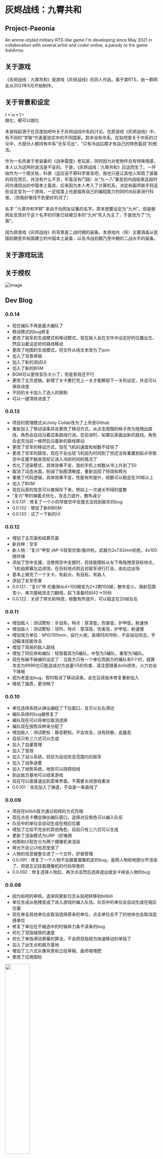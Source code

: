 # 灰烬战线：九霄共和
## Project-Paeonia
An anime-styled military RTS-like game I'm developing since May 2021 in collaboration with several artist and coder online, a parody to the game AshArms

## 关于游戏
《灰烬战线：九霄共和》是游戏《灰烬战线》的同人作品，属于类RTS，由一群网友从2021年5月开始制作。

## 关于背景和设定
( •̀ ω •́ )✧\
娘化，都可以娘化\
\
本游戏起源于在百度贴吧中关于灰烬战线中系的讨论。在原游戏《灰烬战线》中，有不同的“学联”代表着现实中的不同国家。其中没有中系。在贴吧里关于中系的讨论中，大部分人都持有中系“无车可出”，“只有冷战后期才有自己的特色载具”的想法。\
\
作为一名热衷于老装备的《战争雷霆》老玩家，同时因为对老物件总有特殊情感，本人认为这样的说法是不妥的。于是，《灰烬战线：九霄共和》应运而生了。一开始作为一个图文帖，科普（这应该不算科学普及吧，我也只是让其他人知晓了装备的存在而已，并没有什么干货，毕竟没有门路）从“九一八”事变到内战结束这段时间内涌现出的中国本土载具，后来因为本人考入了计算机系，决定和画师联手将这些设定变为一个游戏，一定程度上也是锻炼自己的编程能力的同时向玩家进行科普。（但我好像找不到更好的词了）\
\
名字 *“九霄共和学联”* 来自于向网友征集的名字。原本想要设定为“九州”，但是据网友反馈对于这个名字的印象已经被日本的“九州”先入为主了，于是改为了“九霄”。\
\
因为原游戏《灰烬战线》的背景是二战时期的装备，本游戏内（将）主要涵盖从民国初期至共和国建立的中国本土装备，以及冷战初期乃至中期的二战水平的装备。

## 关于游戏玩法

## 关于授权
![image](https://user-images.githubusercontent.com/90075718/140989907-ca65bf82-11c5-4e88-a115-ceeb5aed47d3.png)


## Dev Blog
### 0.0.14
 - 现在编队不再是最大编队了
 - 移动模式的bug修复
 - 更改了敌军的生成模式和移动模式，现在敌人会在文件中设定好的位置出生，然后沿着设定好的路线移动
 - 更改了地图的生成模式，将文件从纯文本改为了json
 - 加入了背景草稿
 - 加入了新的测试UI
 - 加入了新的BGM
 - BGM可以更改音乐大小了，但是音效还不行
 - 更改了主页逻辑，新增了关卡要打完上一关才能解锁下一关的设定，并且可以保存进度
 - 不同的关卡加入了选人的限制
 - 可以一键清除进度了

### 0.0.13
 - 项目的管理模式从Unity Collab改为了上传至Github
 - 重新加入了移动读条并且更改了移动方式，从点击周围的格子改为拖拽出路线，角色会自动沿着这条路线行进。在前进时，如果玩家画出新的路线，角色会走完当前一格然后沿着新的路线移动
 - 更改了空军的移动方式，现在飞机的速度和帧数不挂钩了
 - 更改了空军的路径，现在不会出现飞机因为时间到了但还没有重置到起点导致空中支援不触发但却又进入冷却时间的情况了
 - 优化了渲染模式，具体效果不变，我的手机上帧数从18上升到了50
 - 取消了动态水面，削减了贴图清晰度，重新加回了特效和辉光
 - 重做了代码逻辑，具体效果不变，性能有所提升，帧数可以稳定在30帧以上
 - 加入了BGM
 - 现在玩家的信息可以被保存下来，例如上一次通关所得的星数
 - “复兴”甲的弹着点优化，攻击力提升，散布减少
 - 0.0.131：修复了一个小的导致空中支援无法找到敌军的bug
 - 0.0.132：增加了新的BGM
 - 0.0.133：试了一下新的UI

### 0.0.12
 - 增加了主页面和结算页面
 - 新兵种：空军
 - 新人物：“复兴”甲型 (AP-1)轻型侦查/轰炸机，武器为2x7.62mm机枪，4x100磅炸弹
 - 添加了空中支援。当使用空中支援时，将技能图标从左下角拖拽至目标地点，飞机由屏幕左边进场，在目标地点附近对敌军进行打击，由右边出场
 - 基本上做完了一个关卡，有起点，有目标，有敌人
 - 添加了友军伤害
 - 0.0.121：“复兴”甲 的备弹从4×100磅变为2×2颗100磅，散布变小，溅射范围变小，单次基础攻击力翻倍，起飞准备时间42→35秒
 - 0.0.122：关闭了辉光和特效，帧数有所提升，可以稳定在20帧左右

### 0.0.11
 - 增加敌人：测试靶标：步战车。特点：穿深低，伤害低，护甲低，射速快
 - 增加敌人：测试靶标：坦歼。特点：穿深高，伤害高，护甲低，射速慢
 - 增加我方单位：M10/105mm，自行火炮，装填时间16秒，不会自动攻击，手动瞄准技能攻击
 - 增加了简易的敌人路线
 - 增加了同位体和编队：轻型载具为5编队，中型为3编队，重型为1编队。
 - 现在有破不破编的设定了：当我方只有一个单位而敌方的编队有5个时，就算攻击为9999也只能造成对方血量1/5的伤害，请注意随着dolls损失，火力也会下降哦
 - 因为老是出bug，暂时取消了移动读条，会在后续版本修复重新加入
 - 降低了画质，更流畅了

### 0.0.10
 - 单位选择系统从弹出编程了下拉窗口，且可以左右滑动
 - 编队系统的bug被修复了
 - 编队现在可以将单位取消选择
 - 编队现在按照兵种来分配了
 - 增加敌人：测试靶标：静态靶标。不会攻击，没有防御，血量高
 - 目前只有三六式可以生成
 - 加入了血量管理
 - 加入了音效
 - 加入了战斗系统，目前为自动攻击范围内的敌军
 - 加入了战争迷雾
 - 加入了地势系统，地势可以阻碍视线
 - 到达敌方基地可以结束游戏
 - 现在可以直接退出到菜单界面，不需要关闭游戏重进
 - 0.0.101：攻击加入了弹道，不会是一条直线了

### 0.0.09
 - 项目在bilibili首次通过视频的方式亮相
 - 现在点击卡槽会弹出编队窗口，选择对应角色可以编入队伍
 - 队伍中的单位会自动生成在相应位置
 - 增加了立绘不完全的其他角色，目前只有三六式可以生成
 - 更新了渲染模式为URP（好难用
 - 地图和UI现在分为两个摄像机来渲染
 - 辉光不会让UI也亮堂堂了
 - 人物的信息被整合进了一个文件，好做管理
 - 0.0.091：修复了一个人物不会跟着摄像机走的bug，是把人物和地图分开渲染了，但是忘记挂载摄像机的代码导致的
 - 0.0.092：修复选择人物后，再次点击然后选择退出就会卡掉该人物的bug

### 0.0.08
 - 因为贴吧的审核，逐渐将更新日志从贴吧转移到bilibili
 - 单位生成从拖拽变成了进入游戏时编入队伍，队伍中的单位会自动生成在相应位置
 - 现在单击其他单位会取消选择原来的单位，点击单位去不了的地块也会取消选择单位
 - 修复了单位在不被选中的时候体力条不读条的bug
 - 优化了双指缩放的速度
 - 优化了单指滑动屏幕的算法，不会把双指视为快速移动的单指了
 - 加入了出生点和敌方基地
 - 增加了三六式头像背景和立绘草稿，画师塔塔肥 
 - 更改了应用图标
<img src="https://user-images.githubusercontent.com/90075718/140990599-5db7cb70-763a-45d8-b053-8f0fc2574130.png" width="40%" height="40%">

### 0.0.07
 - 人物生成的方式为从右下角拖拽至地图上生成
 - 修复了拖拽物品时在手机不是16:9的情况下导致物品起飞的bug

### 0.0.06
 - 移动后的人物读条改为了dolls的基础行动值 × 目前地块的行动值乘子
 - Dolls分为轻型，中型，和重型，这些决定了dolls的基础行动力，轻型载具恢复行动力的时间比重型载具要短很多
 - 地形分为草地，沙地，沼泽，森林，丘陵，山地，和河流；在草地和沙地上，dolls的行动力恢复不受影响；在森林里，行动力恢复时间变为1.5倍；在沼泽和丘陵，恢复时间变为2.1倍；山地和河流不可进入
 - 把人物的碰撞箱从树立在当前地块中央改为了扁平地铺在当前地块上。

### 0.0.05
 - 加入了第一个人物：沪造三六式十轮装甲车。轻型装甲车，武器网传是1x7.92mm民二四式重机枪和1x37mm三〇式战防炮，史图上的是2x7.92mm
 - 把胶囊改成了人物贴图草稿。
 - 在移动后Dolls需要等到一段时间来恢复行动力

### 0.0.04
 - 移动时会有一个六边形生成代表下一步去哪
 - 对以后的工作进行了规划

### 0.0.03
 - 在txt文档里面有一个数字矩阵，不同的数字代表着不同的地形
 - 加入了山地，森林，丘陵，沙漠，草原，水体

### 0.0.02
 - 当玩家选中单位的时候，单位会变红
 - 当玩家在选中一个单位的情况下，再点击一个地块，这个被选中的单位就会移动过去
 - 在开始游戏的时候，会通过一个txt文件生成地图

### 0.0.01
 - 利用免费素材生成了一个由六边形地块组成的棋盘
 - 新增了一个胶囊作为单位
 - 当玩家拖拽的时候，摄像头可以移动

### 0.0.00
 - 完成了Unity的下载和安装
 - 确定了游戏模式：战棋和RTS的融合
